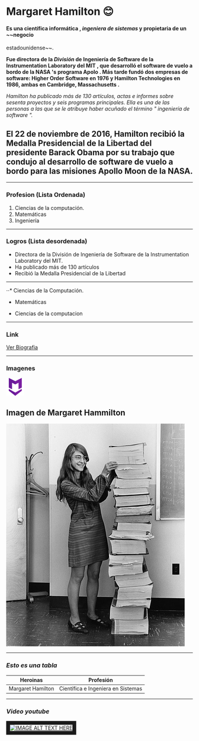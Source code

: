 # Margaret Hamilton  :blush:

#### Es una __científica informática__ , *ingeniera de sistemas* y propietaria de un ~~negocio 
estadounidense~~.

**Fue directora de la *División* de Ingeniería de Software de la Instrumentation Laboratory del MIT , que desarrolló el software de vuelo a bordo de la NASA 's programa Apolo . Más tarde fundó dos empresas de software: Higher Order Software en 1976 y Hamilton Technologies en 1986, ambas en Cambridge, Massachusetts .**

*Hamilton ha publicado más de 130 artículos, actas e informes sobre sesenta proyectos y seis programas principales. Ella es una de las personas a las que se le atribuye haber acuñado el término " ingeniería de software ".*

## __El 22 de noviembre de 2016, Hamilton recibió la Medalla Presidencial de la Libertad del presidente Barack Obama por su trabajo que condujo al desarrollo de software de vuelo a bordo para las misiones Apollo Moon de la NASA.__

---

### Profesion (Lista Ordenada)
1. Ciencias de la computación.
2. Matemáticas
3. Ingeniería

---

### Logros (Lista desordenada)

- Directora de la División de Ingeniería de Software de la Instrumentation Laboratory del MIT.
- Ha publicado más de 130 artículos
- Recibió la Medalla Presidencial de la Libertad

---



⋅⋅* Ciencias de la Computación.

* Matemáticas
- Ciencias de la computacion

---


### Link

[Ver Biografia ](https://en.wikipedia.org/wiki/Margaret_Hamilton_(software_engineer))

---

### Imagenes

![alt text](https://github.com/adam-p/markdown-here/raw/master/src/common/images/icon48.png "Logo Title Text 1")

## Imagen de Margaret Hammilton



![alt text](https://github.com/yadira-puente/superHeroinass/blob/main/margaretHamilton.gif "Margaret Hammilton con su código")


---

### *Esto es una tabla*

| Heroinas             | Profesión                          |        
|:------------------:  |:----------------------------------:|
|  Margaret Hamilton   |  Científica e Ingeniera en Sistemas| 

---

### *Video youtube*

<a href="https://www.youtube.com/watch?v=mOGbxWTKtoQ
" target="_blank"><img src="http://img.youtube.com/vi/mOGbxWTKtoQ/0.jpg" 
alt="IMAGE ALT TEXT HERE" width="240" height="180" border="10" /></a>


